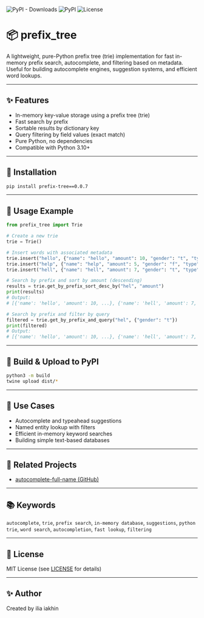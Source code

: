 ![PyPI - Downloads](https://img.shields.io/pypi/dm/prefix-tree)
![PyPI](https://img.shields.io/pypi/v/prefix-tree)
![License](https://img.shields.io/pypi/l/prefix-tree)

# 📦 prefix\_tree

A lightweight, pure-Python prefix tree (trie) implementation for fast in-memory prefix search, autocomplete, and filtering based on metadata. Useful for building autocomplete engines, suggestion systems, and efficient word lookups.

---

## ✨ Features

* In-memory key-value storage using a prefix tree (trie)
* Fast search by prefix
* Sortable results by dictionary key
* Query filtering by field values (exact match)
* Pure Python, no dependencies
* Compatible with Python 3.10+

---

## 📅 Installation

```bash
pip install prefix-tree==0.0.7
```

---

## 🚀 Usage Example

```python
from prefix_tree import Trie

# Create a new trie
trie = Trie()

# Insert words with associated metadata
trie.insert("hello", {"name": "hello", "amount": 10, "gender": "t", "type": "t"})
trie.insert("help", {"name": "help", "amount": 5, "gender": "f", "type": "f"})
trie.insert("hell", {"name": "hell", "amount": 7, "gender": "t", "type": "f"})

# Search by prefix and sort by amount (descending)
results = trie.get_by_prefix_sort_desc_by("hel", "amount")
print(results)
# Output:
# [{'name': 'hello', 'amount': 10, ...}, {'name': 'hell', 'amount': 7, ...}, {'name': 'help', 'amount': 5, ...}]

# Search by prefix and filter by query
filtered = trie.get_by_prefix_and_query("hel", {"gender": "t"})
print(filtered)
# Output:
# [{'name': 'hello', 'amount': 10, ...}, {'name': 'hell', 'amount': 7, ...}]
```

---

## 🔧 Build & Upload to PyPI

```bash
python3 -m build
twine upload dist/*
```

---

## 🧠 Use Cases

* Autocomplete and typeahead suggestions
* Named entity lookup with filters
* Efficient in-memory keyword searches
* Building simple text-based databases

---

## 🔗 Related Projects

* [autocomplete-full-name (GitHub)](https://github.com/ice1x/autocomplete-full-name)

---

## 📚 Keywords

`autocomplete`, `trie`, `prefix search`, `in-memory database`, `suggestions`, `python trie`, `word search`, `autocompletion`, `fast lookup`, `filtering`

---

## 📝 License

MIT License (see [LICENSE](./LICENSE) for details)

---

## ✨ Author

Created by ilia iakhin